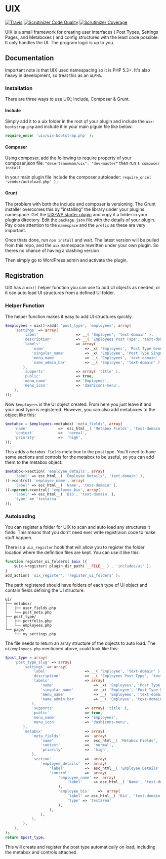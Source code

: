 # UIX

[![Travis](https://img.shields.io/travis/Desertsnowman/uix.svg?branch=master)](https://travis-ci.org/Desertsnowman/uix/)
[![Scrutinizer Code Quality](https://img.shields.io/scrutinizer/g/Desertsnowman/uix.svg)](https://scrutinizer-ci.com/g/Desertsnowman/uix/?branch=master)
[![Scrutinizer Coverage](https://img.shields.io/scrutinizer/coverage/g/Desertsnowman/uix.svg)](https://scrutinizer-ci.com/g/Desertsnowman/uix/?branch=master)


UIX is a small framework for creating user interfaces ( Post Types, Settings Pages, and Metaboxes ) and config structures with the least code possible. It only handles the UI. The program logic is up to you.


## Documentation

Important note is that UIX used namespacing so it is PHP 5.3+. It's also heavy in development, so treat this as an `ALPHA`.

### Installation

There are three ways to use UIX; Include, Composer & Grunt.

#### Include

Simply add it to a uix folder in the root of your plugin and include the `uix-bootstrap.php`
and include it in your main plguin file like below:
```php
require_once( 'uix/uix-bootstrap.php' );
```

#### Composer

Using composer, add the following to require property of your composer.json file: `"desertsnowman/uix": "dev-master"`
then run `$ composer install`

In your main plugin file include the composer autoloader: `require_once( 'vendor/autoload.php' );`

#### Grunt

The problem with both the include and composer is versioning. The Grunt installer overcomes this by "installing" the library under your plugins namespace.
Get the [UIX-WP starter plugin]( https://github.com/Desertsnowman/uix-wp ) and copy it a folder in your plugins directory.
Edit the `package.json` file with the details of your plugin. Pay close attention to the `namespace` and the `prefix` as these are very important.

Once thats done, run `npm install` and wait. The latest version will be pulled from this repo, and the `uix` namespace rewritten under your own plugin.
So theres no chance of having a clashing version

Then simply go to WordPress admin and activate the plugin.

## Registration

UIX has a `uix()` helper function you can use to add UI objects as needed, or it can auto load UI structures from a defined UI folder.

### Helper Function

The helper function makes it easy to add UI structures quickly.
```php
$employees = uix()->add( 'post_type', 'employees', array(
    'settings' => array(
        'label'                 => __( 'Employee', 'text-domain' ),
        'description'           => __( 'Employees Post Type', 'text-domain' ),
        'labels'                => array(
            'name'                  => _x( 'Employees', 'Post Type General Name', 'text-domain' ),
            'singular_name'         => _x( 'Employee', 'Post Type Singular Name', 'text-domain' ),
            'menu_name'             => __( 'Employees', 'text-domain' ),
            'name_admin_bar'        => __( 'Employee', 'text-domain' ),
        ),
        'supports'              => array( 'title' ),
        'public'                => true,
        'menu_name'             => 'Employees',
        'menu_icon'             => 'dashicons-menu',
    ),
));
```
Now `$employees` is the UI object created. From here you just leave it and your post type is registered. However, you can also add metaboxes to the object like this:
```php
$metabox = $employees->metabox( 'meta_fields', array(
    'name'              =>  esc_html__( 'Metabox Fields', 'text-domain' ),
    'context'           =>  'normal',
    'priority'          =>  'high',
));
```
This adds a `Metabox Fields` meta box to the post type. You'll need to have some sections and controls for the metabox to be useful, so you can add them to the metabox object:
```php
$metabox->section( 'employee_details', array(
    'label' => esc_html__( 'Employee Details', 'text-domain' ),
))->control( 'employee_name', array(
    'label' => esc_html__( 'Name', 'text-domain' ),    
))->parent->control( 'employee_bio', array(
    'label' => esc_html__( 'Bio', 'text-domain' ),
    'type' => 'textarea'
));
```

### Autoloading

You can register a folder for UIX to scan and auto load any structures it finds. This means that you don't need ever write registraion code to make stuff happen.

There is a `uix_register` hook that will allow you to register the folder location where the definition files are kept.
You can use it like this:

```php
function register_ui_folders( $uix ){
    $uix->register( plugin_dir_path( __FILE__ ) . 'includes/ui' );
}
add_action( 'uix_register', 'register_ui_folders' );
```

The path registered should have folders of each type of UI object and contain fields defining the UI structure:

```
ui/
├── metabox/
│   ├── user_fields.php
│   └── post_meta.php
├── post_type/
│   ├── portfolio.php
│   └── employees.php
└── page/
    └── my_settings.php
```

The file needs to return an array structure of the objects to auto load. 
The `ui/employees.php` mentioned above, could look like this:
```php
$post_type = array(
    'post_type_slug' => array(
        'settings' => array(
            'label'                 => __( 'Employee', 'text-domain' ),
            'description'           => __( 'Employees Post Type', 'text-domain' ),
            'labels'                => array(
                'name'                  => _x( 'Employees', 'Post Type General Name', 'text-domain' ),
                'singular_name'         => _x( 'Employee', 'Post Type Singular Name', 'text-domain' ),
                'menu_name'             => __( 'Employees', 'text-domain' ),
                'name_admin_bar'        => __( 'Employee', 'text-domain' ),
            ),
            'supports'              => array( 'title' ),
            'public'                => true,
            'menu_name'             => 'Employees',
            'menu_icon'             => 'dashicons-menu',
        ),
        'metabox'                   => array(
            'meta_fields'           =>  array(
                'name'              =>  esc_html__( 'Metabox Fields', 'text-domain' ),
                'context'           =>  'normal',
                'priority'          =>  'high',
            ),
            'section'               =>  array(
                'employee_details'  =>  array(
                    'label'         =>  esc_html__( 'Employee Details', 'text-domain' ),
                    'control'       =>  array(
                        'employee_name' =>  array(
                            'label'     => esc_html__( 'Name', 'text-domain' ),
                        ),
                        'employee_bio'    =>  array(
                            'label' => esc_html__( 'Bio', 'text-domain' ),
                            'type' => 'textarea'
                        ),
                    ),
                ),
            ),
        ),
    ),
);
return $post_type;
```
This will create and register the post type automatically on load, including the metabox and controls attached.
